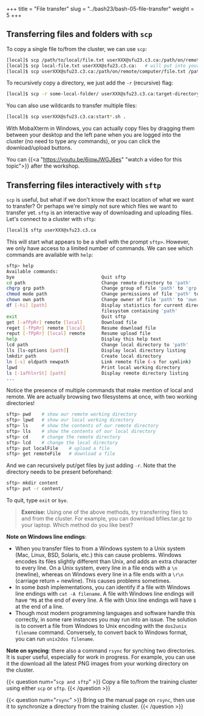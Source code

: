 +++
title = "File transfer"
slug = "../bash23/bash-05-file-transfer"
weight = 5
+++

## Transferring files and folders with `scp`

To copy a single file to/from the cluster, we can use `scp`:

```sh
[local]$ scp /path/to/local/file.txt userXXX@sfu23.c3.ca:/path/on/remote/computer
[local]$ scp local-file.txt userXXX@sfu23.c3.ca:   # will put into your remote home
[local]$ scp userXXX@sfu23.c3.ca:/path/on/remote/computer/file.txt /path/to/local/
```
To recursively copy a directory, we just add the `-r` (recursive) flag:

```sh
[local]$ scp -r some-local-folder/ userXXX@sfu23.c3.ca:target-directory/
```

You can also use wildcards to transfer multiple files:

```sh
[local]$ scp userXXX@sfu23.c3.ca:start*.sh .
```

With MobaXterm in Windows, you can actually copy files by dragging them between your desktop and the left
pane when you are logged into the cluster (no need to type any commands), or you can click the
download/upload buttons.

<!-- 05-scp.mkv -->
<!-- {{< yt 6iqwJWGJ6es 63 >}} -->
You can {{<a "https://youtu.be/6iqwJWGJ6es" "watch a video for this topic">}} after the workshop.







## Transferring files interactively with `sftp`

`scp` is useful, but what if we don't know the exact location of what we want to transfer? Or perhaps
we're simply not sure which files we want to transfer yet. `sftp` is an interactive way of downloading
and uploading files. Let's connect to a cluster with `sftp`:

```sh
[local]$ sftp userXXX@sfu23.c3.ca
```

This will start what appears to be a shell with the prompt `sftp>`. However, we only have access to a
limited number of commands. We can see which commands are available with `help`:

```sh
sftp> help
Available commands:
bye                                Quit sftp
cd path                            Change remote directory to 'path'
chgrp grp path                     Change group of file 'path' to 'grp'
chmod mode path                    Change permissions of file 'path' to 'mode'
chown own path                     Change owner of file 'path' to 'own'
df [-hi] [path]                    Display statistics for current directory or
                                   filesystem containing 'path'
exit                               Quit sftp
get [-afPpRr] remote [local]       Download file
reget [-fPpRr] remote [local]      Resume download file
reput [-fPpRr] [local] remote      Resume upload file
help                               Display this help text
lcd path                           Change local directory to 'path'
lls [ls-options [path]]            Display local directory listing
lmkdir path                        Create local directory
ln [-s] oldpath newpath            Link remote file (-s for symlink)
lpwd                               Print local working directory
ls [-1afhlnrSt] [path]             Display remote directory listing
...
```

Notice the presence of multiple commands that make mention of local and remote. We are actually browsing
two filesystems at once, with two working directories!

```sh
sftp> pwd    # show our remote working directory
sftp> lpwd   # show our local working directory
sftp> ls     # show the contents of our remote directory
sftp> lls    # show the contents of our local directory
sftp> cd     # change the remote directory
sftp> lcd    # change the local directory
sftp> put localFile    # upload a file
sftp> get remoteFile   # download a file
```

And we can recursively put/get files by just adding `-r`. Note that the directory needs to be present
beforehand:

```sh
sftp> mkdir content
sftp> put -r content/
```

To quit, type `exit` or `bye`. 

> **Exercise:** Using one of the above methods, try transferring files to and from the cluster. For
> example, you can download bfiles.tar.gz to your laptop. Which method do you like best?

**Note on Windows line endings**:
* When you transfer files to from a Windows system to a Unix system (Mac, Linux, BSD, Solaris, etc.) this can
  cause problems. Windows encodes its files slightly different than Unix, and adds an extra character to every
  line. On a Unix system, every line in a file ends with a `\n` (newline), whereas on Windows every line in a
  file ends with a `\r\n` (carriage return + newline). This causes problems sometimes.
* In some *bash* implementations, you can identify if a file with Windows line endings with `cat -A
  filename`. A file with Windows line endings will have `^M$` at the end of every line. A file with Unix line
  endings will have `$` at the end of a line.
* Though most modern programming languages and software handle this correctly, in some rare instances you may
  run into an issue. The solution is to convert a file from Windows to Unix encoding with the `dos2unix
  filename` command. Conversely, to convert back to Windows format, you can run `unix2dos filename`.

**Note on syncing**: there also a command `rsync` for synching two directories. It is super useful,
especially for work in progress. For example, you can use it the download all the latest PNG images from
your working directory on the cluster.

{{< question num="`scp and sftp`" >}}
Copy a file to/from the training cluster using either `scp` or `sftp`.
{{< /question >}}

{{< question num="`rsync`" >}}
Bring up the manual page on `rsync`, then use it to synchronize a directory from the training cluster.
{{< /question >}}
